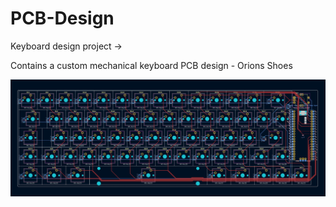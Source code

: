 # PCB-Design
Keyboard design project ->

Contains a custom mechanical keyboard PCB design - Orions Shoes

![Alt text](PCB_OrionsHands.jpg?raw=true "Keyboard PCB")

